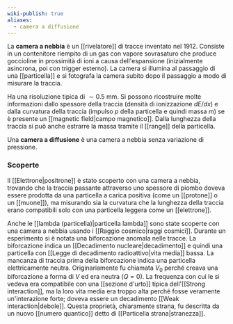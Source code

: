 ```yaml
---
wiki-publish: true
aliases:
  - camera a diffusione
---
```

La **camera a nebbia** è un [[rivelatore]] di tracce inventato nel 1912. Consiste in un contenitore riempito di un gas con vapore sovrasaturo che produce goccioline in prossimità di ioni a causa dell'espansione (inizialmente asincrona, poi con trigger esterno). La camera si illumina al passaggio di una [[particella]] e si fotografa la camera subito dopo il passaggio a modo di misurare la traccia.

Ha una risoluzione tipica di $\sim0.5$ mm. Si possono ricostruire molte informazioni dallo spessore della traccia (densità di ionizzazione $dE/dx$) e dalla curvatura della traccia (impulso $p$ della particella e quindi massa $m$) se è presente un [[magnetic field|campo magnetico]]. Dalla lunghezza della traccia si può anche estrarre la massa tramite il [[range]] della particella.

Una **camera a diffusione** è una camera a nebbia senza variazione di pressione.
### Scoperte
Il [[Elettrone|positrone]] è stato scoperto con una camera a nebbia, trovando che la traccia passante attraverso uno spessore di piombo doveva essere prodotta da una particella a carica positiva (come un [[protone]] o un [[muone]]), ma misurando sia la curvatura che la lunghezza della traccia erano compatibili solo con una particella leggera come un [[elettrone]].

Anche le [[lambda (particella)|particella lambda]] sono state scoperte con una camera a nebbia usando i [[Raggio cosmico|raggi cosmici]]. Durante un esperimento si è notata una biforcazione anomala nelle tracce. La biforcazione indica un [[Decadimento nucleare|decadimento]] e quindi una particella con [[Legge di decadimento radioattivo|vita media]] bassa. La mancanza di traccia prima della biforcazione indica una particella elettricamente neutra. Originariamente fu chiamata $V_{0}$ perché creava una biforcazione a forma di $V$ ed era neutra ($Q=0$). La frequenza con cui le si vedeva era compatibile con una [[sezione d'urto]] tipica dell'[[Strong interaction]], ma la loro vita media era troppo alta perché fosse veramente un'interazione forte; doveva essere un decadimento [[Weak interaction|debole]]. Questa proprietà, chiaramente strana, fu descritta da un nuovo [[numero quantico]] detto di [[Particella strana|stranezza]].